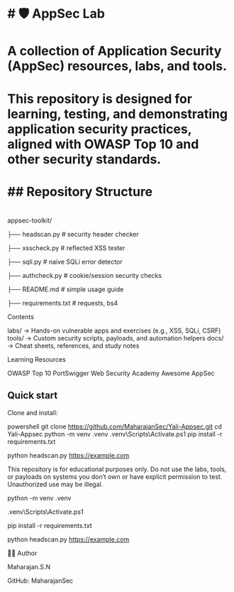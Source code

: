 # \# 🛡️ AppSec Lab

# 

# A collection of Application Security (AppSec) resources, labs, and tools.

# This repository is designed for learning, testing, and demonstrating application security practices, aligned with OWASP Top 10 and other security standards.


# \## Repository Structure

# 

appsec-toolkit/

├── headscan.py      # security header checker

├── xsscheck.py      # reflected XSS tester

├── sqli.py          # naive SQLi error detector

├── authcheck.py     # cookie/session security checks

├── README.md        # simple usage guide

├── requirements.txt # requests, bs4



Contents

labs/ → Hands-on vulnerable apps and exercises (e.g., XSS, SQLi, CSRF)
tools/ → Custom security scripts, payloads, and automation helpers
docs/ → Cheat sheets, references, and study notes

Learning Resources

OWASP Top 10
PortSwigger Web Security Academy
Awesome AppSec

## Quick start

Clone and install:

powershell
git clone https://github.com/MaharajanSec/Yali-Appsec.git
cd Yali-Appsec
python -m venv .venv
.venv\Scripts\Activate.ps1
pip install -r requirements.txt

python headscan.py https://example.com

This repository is for educational purposes only.
Do not use the labs, tools, or payloads on systems you don’t own or have explicit permission to test.
Unauthorized use may be illegal.



python -m venv .venv

.venv\\Scripts\\Activate.ps1

pip install -r requirements.txt

python headscan.py https://example.com





👨‍💻 Author



Maharajan.S.N

GitHub: MaharajanSec

